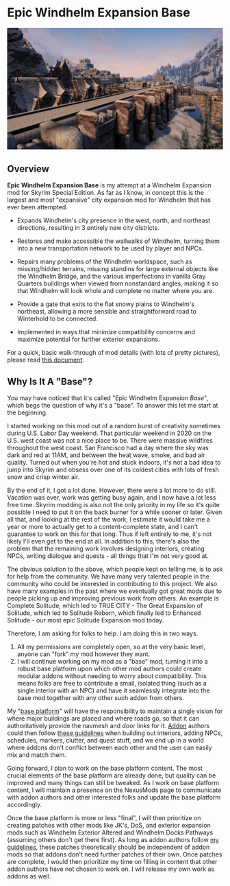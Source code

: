 # Epic Windhelm Expansion Base

![](/windhelm/pics/southwall.png?raw=true "An Epic Windhelm Expansion Mod")

## Overview

**Epic Windhelm Expansion Base** is my attempt at a Windhelm Expansion mod for Skyrim Special Edition. As far as I know, in concept this is the largest and most "expansive" city expansion mod for Windhelm that has ever been attempted.

* Expands Windhelm's city presence in the west, north, and northeast directions, resulting in 3 entirely new city districts.

* Restores and make accessible the wallwalks of Windhelm, turning them into a new transportation network to be used by player and NPCs.

* Repairs many problems of the Windhelm worldspace, such as missing/hidden terrains, missing standins for large external objects like the Windhelm Bridge, and the various imperfections in vanilla Gray Quarters buildings when viewed from nonstandard angles, making it so that Windhelm will look whole and complete no matter where you are.

* Provide a gate that exits to the flat snowy plains to Windhelm's northeast, allowing a more sensible and straightforward road to Winterhold to be connected.

* Implemented in ways that minimize compatibility concerns and maximize potential for further exterior expansions.

For a quick, basic walk-through of mod details (with lots of pretty pictures), please read [this document](/windhelm/tldr.md).

## Why Is It A "Base"?

You may have noticed that it's called "Epic Windhelm Expansion *Base*", which begs the question of why it's a "base". To answer this let me start at the beginning.

I started working on this mod out of a random burst of creativity sometimes during U.S. Labor Day weekend. That particular weekend in 2020 on the U.S. west coast was not a nice place to be. There were massive wildfires throughout the west coast. San Francisco had a day where the sky was dark and red at 11AM, and between the heat wave, smoke, and bad air quality. Turned out when you're hot and stuck indoors, it's not a bad idea to jump into Skyrim and obsess over one of its coldest cities with lots of fresh snow and crisp winter air.

By the end of it, I got a lot done. However, there were a lot more to do still. Vacation was over, work was getting busy again, and I now have a lot less free time. Skyrim modding is also not the only priority in my life so it's quite possible I need to put it on the back burner for a while sooner or later. Given all that, and looking at the rest of the work, I estimate it would take me a year or more to actually get to a content-complete state, and I can't guarantee to work on this for that long. Thus if left entirely to me, it's not likely I'll even get to the end at all. In addition to this, there's also the problem that the remaining work involves designing interiors, creating NPCs, writing dialogue and quests - all things that I'm not very good at.

The obvious solution to the above, which people kept on telling me, is to ask for help from the community. We have many very talented people in the community who could be interested in contributing to this project. We also have many examples in the past where we eventually got great mods due to people picking up and improving previous work from others. An example is Complete Solitude, which led to TRUE CITY - The Great Expansion of Solitude, which led to Solitude Reborn, which finally led to Enhanced Solitude - our most epic Solitude Expansion mod today.

Therefore, I am asking for folks to help. I am doing this in two ways.

1. All my permissions are completely open, so at the very basic level, anyone can "fork" my mod however they want.
2. I will continue working on my mod as a "base" mod, turning it into a robust base platform upon which other mod authors could create modular addons without needing to worry about compatibility. This means folks are free to contribute a small, isolated thing (such as a single interior with an NPC) and have it seamlessly integrate into the base mod together with any other such addon from others.

My "[base platform](/windhelm/base.md)" will have the responsibility to maintain a single vision for where major buildings are placed and where roads go, so that it can authoritatively provide the navmesh and door links for it. [Addon](/windhelm/addons.md) authors could then follow [these guidelines](/windhelm/guidelines.md) when building out interiors, adding NPCs, schedules, markers, clutter, and quest stuff, and we end up in a world where addons don't conflict between each other and the user can easily mix and match them.

Going forward, I plan to work on the base platform content. The most crucial elements of the base platform are already done, but quality can be improved and many things can still be tweaked. As I work on base platform content, I will maintain a presence on the NexusMods page to communicate with addon authors and other interested folks and update the base platform accordingly.

Once the base platform is more or less "final", I will then prioritize on creating patches with other mods like JK's, DoS, and exterior expansion mods such as Windhelm Exterior Altered and Windhelm Docks Pathways (assuming others don't get there first). As long as addon authors follow [my guidelines](/windhelm/guidelines.md), these patches theoretically should be independent of addon mods so that addons don't need further patches of their own. Once patches are complete, I would then prioritize my time on filling in content that other addon authors have not chosen to work on. I will release my own work as addons as well.